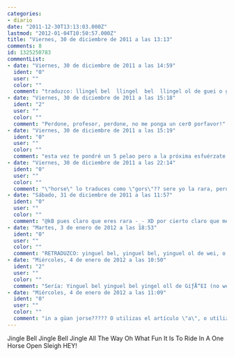 ```yaml
---
categories:
- diario
date: "2011-12-30T13:13:03.000Z"
lastmod: "2012-01-04T10:50:57.000Z"
title: "Viernes, 30 de diciembre de 2011 a las 13:13"
comments: 8
id: 1325250783
commentList:
- date: "Viernes, 30 de diciembre de 2011 a las 14:59"
  ident: "0"
  user: ""
  color: ""
  comment: "traduzco: llingel bel  llingel  bel  llingel ol de guei o guat fan it is tu raid a uan gors opens leig gey.  Aprende a escribir bien en inglés ;)"
- date: "Viernes, 30 de diciembre de 2011 a las 15:18"
  ident: "2"
  user: ""
  color: ""
  comment: "Perdone, profesor, perdone, no me ponga un cer0 porfavor!"
- date: "Viernes, 30 de diciembre de 2011 a las 15:19"
  ident: "0"
  user: ""
  color: ""
  comment: "esta vez te pondré un 5 pelao pero a la próxima esfuérzate mas."
- date: "Viernes, 30 de diciembre de 2011 a las 22:14"
  ident: "0"
  user: ""
  color: ""
  comment: "\"horse\" lo traduces como \"gors\"?? sere yo la rara, pero nunca he pronunciado asi esa palabra  \n\"horse\" es \"jors\" de toda la vida í‚Â¬____í‚Â¬   \nte has cambiao el color, @Anonimus? te veo como mas... marrón... ejejejeje... jjejejeejje xDDDDDDDDDDDDDDDDDDDDD"
- date: "Sábado, 31 de diciembre de 2011 a las 11:57"
  ident: "0"
  user: ""
  color: ""
  comment: "@kB pues claro que eres rara -_- XD por cierto claro que me he cambiado el color, he tenido 23 cuentas distintas y no es fácil encontrar tantas tonalidades grises."
- date: "Martes, 3 de enero de 2012 a las 18:53"
  ident: "0"
  user: ""
  color: ""
  comment: "RETRADUZCO: yinguel bel, yinguel bel, yinguel ol de wei, o wat fan it is tu raid in a jors open eslei...   \n  \nYo es que digo yinguel, no yingel (ginjel), ni llinguel (la ll se pronuncia diferente)  \n  \nGuei??? Será en todo caso Güei ¬¬  \n  \nxD"
- date: "Miércoles, 4 de enero de 2012 a las 10:50"
  ident: "2"
  user: ""
  color: ""
  comment: "Sería: Yinguel bel yinguel bel yingel oll de GíƒÅ“EI (no wei) OU (no o) güat fan it is tu raid in a güan jors OUPEN (no open) eslei..."
- date: "Miércoles, 4 de enero de 2012 a las 11:09"
  ident: "0"
  user: ""
  color: ""
  comment: "in a güan jorse????? O utilizas el artículo \"a\", o utilizas el numeral \"one\", no puedes utilizar ambos. Ni Oll (sería ol). Pero venga, que vamos perfeccionando!!! xDDD"
---
```


Jingle Bell Jingle Bell Jingle All The Way Oh What Fun It Is To Ride In A One Horse Open Sleigh HEY!